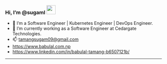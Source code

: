 ### Hi, I’m @sugaml <img src="https://github.com/TheDudeThatCode/TheDudeThatCode/blob/master/Assets/Hi.gif" width="29px">
- 👀 I’m a Software Engineer | Kubernetes Engineer | DevOps Engineer.
- 🌱 I’m currently working as a Software Engineer at Cedargate Technologies.
- 📫 tamangsugam09@gmail.com
- https://www.babulal.com.np
- https://www.linkedin.com/in/babulal-tamang-b6507121b/
---
